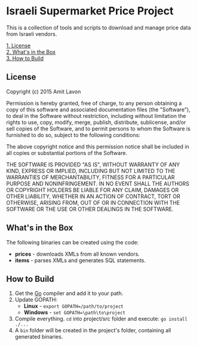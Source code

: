 Israeli Supermarket Price Project
=================================

This is a collection of tools and scripts to download and manage price data
from Israeli vendors.

[1. License](#license)  
[2. What's in the Box](#whats-in-the-box)  
[3. How to Build](#how-to-build)

License
-------

Copyright (c) 2015 Amit Lavon

Permission is hereby granted, free of charge, to any person obtaining a copy
of this software and associated documentation files (the "Software"), to deal
in the Software without restriction, including without limitation the rights
to use, copy, modify, merge, publish, distribute, sublicense, and/or sell
copies of the Software, and to permit persons to whom the Software is
furnished to do so, subject to the following conditions:

The above copyright notice and this permission notice shall be included in
all copies or substantial portions of the Software.

THE SOFTWARE IS PROVIDED "AS IS", WITHOUT WARRANTY OF ANY KIND, EXPRESS OR
IMPLIED, INCLUDING BUT NOT LIMITED TO THE WARRANTIES OF MERCHANTABILITY,
FITNESS FOR A PARTICULAR PURPOSE AND NONINFRINGEMENT. IN NO EVENT SHALL THE
AUTHORS OR COPYRIGHT HOLDERS BE LIABLE FOR ANY CLAIM, DAMAGES OR OTHER
LIABILITY, WHETHER IN AN ACTION OF CONTRACT, TORT OR OTHERWISE, ARISING FROM,
OUT OF OR IN CONNECTION WITH THE SOFTWARE OR THE USE OR OTHER DEALINGS IN
THE SOFTWARE.

What's in the Box
-----------------

The following binaries can be created using the code:

* **prices** - downloads XMLs from all known vendors.
* **items** - parses XMLs and generates SQL statements.

How to Build
------------

1. Get the [Go](http://golang.org/) compiler and add it to your path.
2. Update GOPATH:
   * **Linux** - `export GOPATH=/path/to/project`
   * **Windows** - `set GOPATH=\path\to\project`
3. Compile everything. `cd` into project/src folder and execute:
   `go install ./...`
4. A `bin` folder will be created in the project's folder, containing all
   generated binaries.

